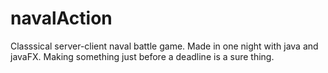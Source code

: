 # navalAction
Classsical server-client naval battle game. Made in one night with java and javaFX. Making something just before a deadline is a sure thing.
